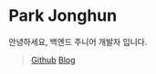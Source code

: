 # Park Jonghun
안녕하세요, 백엔드 주니어 개발자 입니다.
> [Github](https://github.com/pkjohn91)
> [Blog](https://made-wep-society-by-john.tistory.com)
